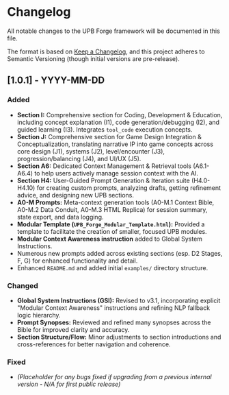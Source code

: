 # Changelog

All notable changes to the UPB Forge framework will be documented in this file.

The format is based on [Keep a Changelog](https://keepachangelog.com/en/1.0.0/),
and this project adheres to Semantic Versioning (though initial versions are pre-release).

## [1.0.1] - YYYY-MM-DD

### Added

*   **Section I:** Comprehensive section for Coding, Development & Education, including concept explanation (I1), code generation/debugging (I2), and guided learning (I3). Integrates `tool_code` execution concepts.
*   **Section J:** Comprehensive section for Game Design Integration & Conceptualization, translating narrative IP into game concepts across core design (J1), systems (J2), level/encounter (J3), progression/balancing (J4), and UI/UX (J5).
*   **Section A6:** Dedicated Context Management & Retrieval tools (A6.1-A6.4) to help users actively manage session context with the AI.
*   **Section H4:** User-Guided Prompt Generation & Iteration suite (H4.0-H4.10) for creating custom prompts, analyzing drafts, getting refinement advice, and designing new UPB sections.
*   **A0-M Prompts:** Meta-context generation tools (A0-M.1 Context Bible, A0-M.2 Data Conduit, A0-M.3 HTML Replica) for session summary, state export, and data logging.
*   **Modular Template (`UPB_Forge_Modular_Template.html`):** Provided a template to facilitate the creation of smaller, focused UPB modules.
*   **Modular Context Awareness instruction** added to Global System Instructions.
*   Numerous new prompts added across existing sections (esp. D2 Stages, F, G) for enhanced functionality and detail.
*   Enhanced `README.md` and added initial `examples/` directory structure.

### Changed

*   **Global System Instructions (GSI):** Revised to v3.1, incorporating explicit "Modular Context Awareness" instructions and refining NLP fallback logic hierarchy.
*   **Prompt Synopses:** Reviewed and refined many synopses across the Bible for improved clarity and accuracy.
*   **Section Structure/Flow:** Minor adjustments to section introductions and cross-references for better navigation and coherence.

### Fixed

*   *(Placeholder for any bugs fixed if upgrading from a previous internal version - N/A for first public release)*